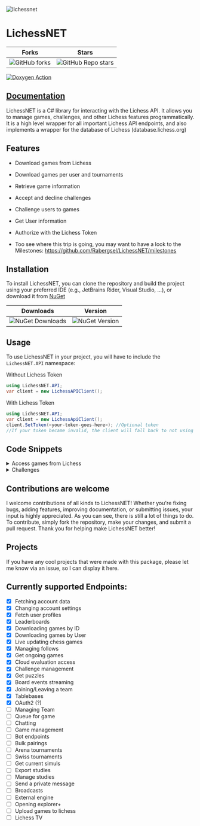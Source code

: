 ![lichessnet](https://github.com/user-attachments/assets/8b5dfc90-7b65-4650-8537-59309f16aff6)
# LichessNET


| Forks                                                                                          | Stars  |
| -------------                                                                                  | ------------- |
| ![GitHub forks](https://img.shields.io/github/forks/rabergsel/LichessNET?style=for-the-badge)  | ![GitHub Repo stars](https://img.shields.io/github/stars/rabergsel/LichessNET?style=for-the-badge)  |


[![Doxygen Action](https://github.com/Rabergsel/LichessNET/actions/workflows/main.yml/badge.svg)](https://github.com/Rabergsel/LichessNET/actions/workflows/main.yml)
## [Documentation](https://rabergsel.github.io/LichessNET/index.html)


LichessNET is a C# library for interacting with the Lichess API. It allows you to manage games, challenges, and other Lichess features programmatically. It is a high level wrapper for all important Lichess API endpoints, and also implements a wrapper for the database of Lichess (database.lichess.org)

## Features

- Download games from Lichess
- Download games per user and tournaments
- Retrieve game information
- Accept and decline challenges
- Challenge users to games
- Get User information
- Authorize with the Lichess Token

- Too see where this trip is going, you may want to have a look to the Milestones: https://github.com/Rabergsel/LichessNET/milestones

## Installation

To install LichessNET, you can clone the repository and build the project using your preferred IDE (e.g., JetBrains Rider, Visual Studio, ...), or download it from [NuGet](https://www.nuget.org/packages/LichessNET)

| Downloads                                                       | Version  |
| -------------                                                   | ------------- |
| ![NuGet Downloads](https://img.shields.io/nuget/dt/LichessNET)  | ![NuGet Version](https://img.shields.io/nuget/v/LichessNET)  |


## Usage
To use LichessNET in your project, you will have to include the `LichessNET.API` namespace:

Without Lichess Token
```C# Without Lichess Token
using LichessNET.API;
var client = new LichessAPIClient();
```

With Lichess Token
```C# With Lichess Token
using LichessNET.API;
var client = new LichessApiClient();
client.SetToken(<your-token-goes-here>); //Optional token
//If your token became invalid, the client will fall back to not using a token.
```

## Code Snippets

<details>
  <summary>Access games from Lichess</summary>
  By Game ID:
  
  ```C#
    var game = await client.GetGameAsync("cFcjVWzn");
  ```

  Download from the monthly database:
  ```C#
     var database = new DatabaseClient();
     await database.DownloadMonthlyDatabase(2015, 1, ChessVariant.Atomic, "2015-01", false);
  ```

You can find the Game ID of a game in the URL of the game.
</details>

<details>
  <summary>Challenges</summary>

```C#
  bool accepted = await client.AcceptChallengeAsync("challengeId");
  bool declined = await client.DeclineChallengeAsync("challengeId");
```
  
</details>

## Contributions are welcome

I welcome contributions of all kinds to LichessNET! Whether you're fixing bugs, adding features, improving documentation, or submitting issues, your input is highly appreciated. As you can see, there is still a lot of things to do. To contribute, simply fork the repository, make your changes, and submit a pull request. Thank you for helping make LichessNET better!

## Projects

If you have any cool projects that were made with this package, please let me know via an issue, so I can display it here.

## Currently supported Endpoints:
- [x] Fetching account data
- [x] Changing account settings
- [x] Fetch user profiles
- [x] Leaderboards
- [x] Downloading games by ID
- [x] Downloading games by User
- [x] Live updating chess games
- [x] Managing follows
- [x] Get ongoing games
- [x] Cloud evaluation access
- [x] Challenge management
- [x] Get puzzles
- [x] Board events streaming
- [x] Joining/Leaving a team
- [x] Tablebases
- [x] OAuth2 (?)
- [ ] Managing Team
- [ ] Queue for game
- [ ] Chatting
- [ ] Game management
- [ ] Bot endpoints
- [ ] Bulk pairings
- [ ] Arena tournaments
- [ ] Swiss tournaments
- [ ] Get current simuls
- [ ] Export studies
- [ ] Manage studies
- [ ] Send a private message
- [ ] Broadcasts
- [ ] External engine
- [ ] Opening explorer+
- [ ] Upload games to lichess
- [ ] Lichess TV
